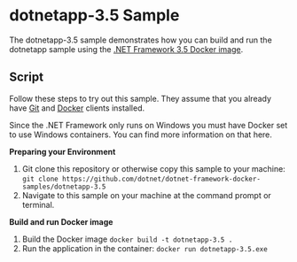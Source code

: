 dotnetapp-3.5 Sample
====================

The dotnetapp-3.5 sample demonstrates how you can build and run the dotnetapp sample using the [.NET Framework 3.5 Docker image](https://hub.docker.com/r/microsoft/dotnet-framework/).

Script
------

Follow these steps to try out this sample. They assume that you already have [Git](https://git-scm.com/downloads) and [Docker](https://www.docker.com/products/docker) clients installed.

Since the .NET Framework only runs on Windows you must have Docker set to use Windows containers. You can find more information on that here. 

**Preparing your Environment**

1. Git clone this repository or otherwise copy this sample to your machine: `git clone https://github.com/dotnet/dotnet-framework-docker-samples/dotnetapp-3.5`
2. Navigate to this sample on your machine at the command prompt or terminal.

**Build and run Docker image**

1. Build the Docker image
   `docker build -t dotnetapp-3.5 .`
2. Run the application in the container: 
    `docker run dotnetapp-3.5.exe`

